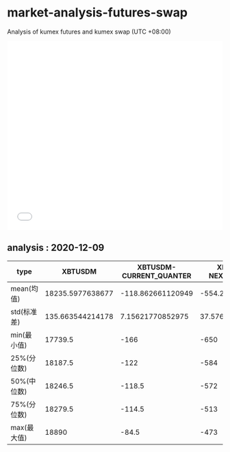 # market-analysis-futures-swap
Analysis of kumex futures and kumex swap (UTC +08:00)

<iframe width="100%" height="440" src="./data.html" frameborder="no" border="0" scrolling="no"></iframe>

## analysis : 2020-12-09

type|XBTUSDM|XBTUSDM-CURRENT_QUANTER|XBTUSDM-NEXT_QUANTER|
---|---|---|---
mean(均值) | 18235.5977638677 | -118.862661120949 | -554.238479594778
std(标准差) | 135.663544214178 | 7.15621770852975 | 37.5760492162237
min(最小值) | 17739.5 | -166 | -650
25%(分位数) | 18187.5 | -122 | -584
50%(中位数) | 18246.5 | -118.5 | -572
75%(分位数) | 18279.5 | -114.5 | -513
max(最大值) | 18890 | -84.5 | -473
